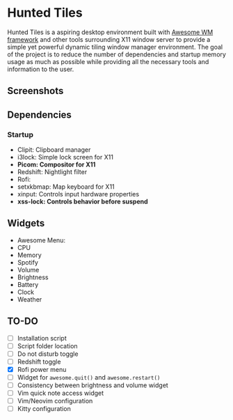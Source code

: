 # Hunted Tiles

Hunted Tiles is a aspiring desktop environment built with [Awesome WM framework](https://awesomewm.org/) and other tools surrounding X11 window server to provide a simple yet powerful dynamic tiling window manager environment. The goal of the project is to reduce the number of dependencies and startup memory usage as much as possible while providing all the necessary tools and information to the user.

## Screenshots

## Dependencies

### Startup

- Clipit: Clipboard manager
- i3lock: Simple lock screen for X11
- **Picom: Compositor for X11**
- Redshift: Nightlight filter
- Rofi:
- setxkbmap: Map keyboard for X11
- xinput: Controls input hardware properties
- **xss-lock: Controls behavior before suspend**

## Widgets

- Awesome Menu:
- CPU
- Memory
- Spotify
- Volume
- Brightness
- Battery
- Clock
- Weather

## TO-DO

- [ ] Installation script
- [ ] Script folder location
- [ ] Do not disturb toggle
- [ ] Redshift toggle
- [X] Rofi power menu
- [ ] Widget for `awesome.quit()` and `awesome.restart()`
- [ ] Consistency between brightness and volume widget
- [ ] Vim quick note access widget
- [ ] Vim/Neovim configuration
- [ ] Kitty configuration
